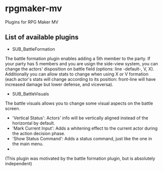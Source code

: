 # rpgmaker-mv
Plugins for RPG Maker MV

## List of available plugins

- SUB_BattleFormation

The battle formation plugin enables adding a 5th member to the party. If your party has 5 members and you are usign the side-view system, you can change the actors' disposition on battle field (options: line -default-, V, X). Additionally you can allow stats to change when using X or V formation (each actor's stats will change according to its position: front-line will have increased damage but lower defense, and viceversa).

- SUB_BattleVisuals

The battle visuals allows you to change some visual aspects on the battle screen.
- 'Vertical Status': Actors' info will be vertically aligned instead of the horizontal by default.
- 'Mark Current Input': Adds a whitening effect to the current actor during the action decision phase.
- 'Show Status Command': Adds a status command, just like the one in the main menu.
- 
(This plugin was motivated by the battle formation plugin, but is absolutely independent)
